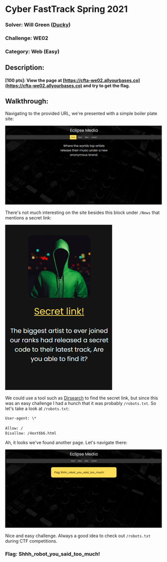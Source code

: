 # Cyber FastTrack Spring 2021

### Solver: Will Green ([Ducky](https://github.com/wlg0005))
### Challenge: WE02 
### Category: Web (Easy)

## Description:
#### [100 pts]: View the page at [https://cfta-we02.allyourbases.co](https://cfta-we02.allyourbases.co) and try to get the flag.

## Walkthrough:

Navigating to the provided URL, we're presented with a simple boiler plate site:

![](WE02%20Writeup.001.png)

There's not much interesting on the site besides this block under `/News` that mentions a secret link:

![](WE02%20Writeup.002.png)

We could use a tool such as [Dirsearch](https://github.com/maurosoria/dirsearch) to find the secret link, but since this was an easy challenge I had a hunch that it was probably `/robots.txt`. So let's take a look at `/robots.txt`:

```
User-agent: \*

Allow: /
Disallow: /4ext6b6.html
```

Ah, it looks we've found another page. Let's navigate there:

![](WE02%20Writeup.003.png)

Nice and easy challenge. Always a good idea to check out `/robots.txt` during CTF competitions.

### Flag: Shhh_robot_you_said_too_much!


